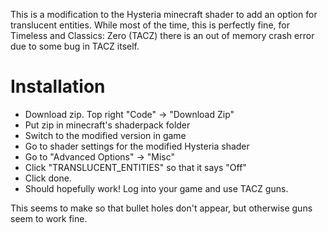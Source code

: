 This is a modification to the Hysteria minecraft shader to add an option for translucent entities. While most of the time, this is perfectly fine, for Timeless and Classics: Zero (TACZ) there is an out of memory crash error due to some bug in TACZ itself.

# Installation
- Download zip. Top right "Code" -> "Download Zip"
- Put zip in minecraft's shaderpack folder
- Switch to the modified version in game
- Go to shader settings for the modified Hysteria shader
- Go to "Advanced Options" -> "Misc"
- Click "TRANSLUCENT_ENTITIES" so that it says "Off"
- Click done.
- Should hopefully work! Log into your game and use TACZ guns.

This seems to make so that bullet holes don't appear, but otherwise guns seem to work fine.

